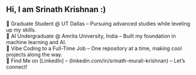 ## Hi, I am Srinath Krishnan :)
🏫 Graduate Student @ UT Dallas – Pursuing advanced studies while leveling up my skills.</br>
🤖 AI Undergraduate @ Amrita University, India – Built my foundation in machine learning and AI.</br>
🎸 Vibe Coding to a Full-Time Job – One repository at a time, making cool projects along the way.</br>
🔗 Find Me on [LinkedIn] – (linkedin.com/in/srinath-murali-krishnan) – Let’s connect!</br>

